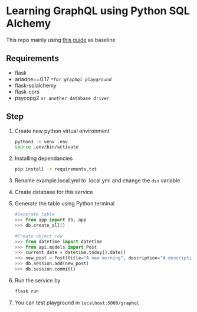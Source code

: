 # Learning GraphQL using Python SQL Alchemy
This repo mainly using [this guide](https://www.apollographql.com/blog/graphql/python/complete-api-guide/) as baseline

## Requirements
- flask 
- ariadne==0.17 *`*for graphql playground`*
- flask-sqlalchemy
- flask-cors
- psycopg2 `or another database driver`

## Step
1. Create new python virtual environment
    ```bash
    python3 -m venv .env
    source .env/bin/activate
    ```
1. Installing dependancies
    ```bash
    pip install -r requirements.txt
    ```
1. Rename example.local.yml to .local.yml and change the `dsn` variable
2. Create database for this service
3. Generate the table using Python terminal

    ```python 
    #Generate table
    >>> from app import db, app
    >>> db.create_all()

    #Create object row
    >>> from datetime import datetime
    >>> from api.models import Post
    >>> current_date = datetime.today().date()
    >>> new_post = Post(title="A new morning", description="A description", created_at=current_date)
    >>> db.session.add(new_post)
    >>> db.session.commit()
    ```
1. Run the service by 
    ```bash 
    flask run
    ```
1. You can test playground in `localhost:5000/graphql`